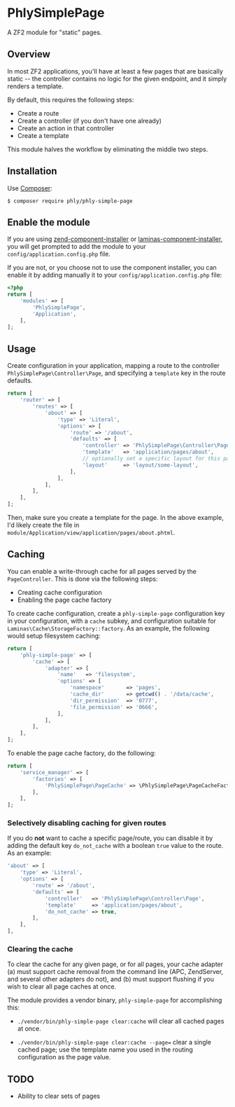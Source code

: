 # PhlySimplePage

A ZF2 module for "static" pages.

## Overview

In most ZF2 applications, you'll have at least a few pages that are basically
static -- the controller contains no logic for the given endpoint, and it 
simply renders a template.

By default, this requires the following steps:

- Create a route
- Create a controller (if you don't have one already)
- Create an action in that controller
- Create a template

This module halves the workflow by eliminating the middle two steps.

## Installation

Use [Composer](https://getcomposer.org):

```console
$ composer require phly/phly-simple-page
```

## Enable the module

If you are using [zend-component-installer](https://docs.zendframework.com/zend-component-installer)
or [laminas-component-installer](https://docs.laminas.dev/laminas-component-installer),
you will get prompted to add the module to your `config/application.config.php`
file.

If you are not, or you choose not to use the component installer, you can enable
it by adding manually it to your `config/application.config.php` file:

```php
<?php
return [
    'modules' => [
        'PhlySimplePage',
        'Application',
    ],
];
```

## Usage

Create configuration in your application, mapping a route to the controller
`PhlySimplePage\Controller\Page`, and specifying a `template` key in the route
defaults.

```php
return [
    'router' => [
        'routes' => [
            'about' => [
                'type' => 'Literal',
                'options' => [
                    'route' => '/about',
                    'defaults' => [
                        'controller' => 'PhlySimplePage\Controller\Page',
                        'template'   => 'application/pages/about',
                        // optionally set a specific layout for this page
                        'layout'     => 'layout/some-layout',
                    ],
                ],
            ],
        ],
    ],
];
```

Then, make sure you create a template for the page. In the above example, I'd 
likely create the file in `module/Application/view/application/pages/about.phtml`.

## Caching

You can enable a write-through cache for all pages served by the
`PageController`. This is done via the following steps:

- Creating cache configuration
- Enabling the page cache factory

To create cache configuration, create a `phly-simple-page` configuration key in
your configuration, with a `cache` subkey, and configuration suitable for
`Laminas\Cache\StorageFactory::factory`. As an example, the following would setup
filesystem caching:

```php
return [
    'phly-simple-page' => [
        'cache' => [
            'adapter' => [
                'name'   => 'filesystem',
                'options' => [
                    'namespace'       => 'pages',
                    'cache_dir'       => getcwd() . '/data/cache',
                    'dir_permission'  => '0777',
                    'file_permission' => '0666',
                ],
            ],
        ],
    ],
];
```

To enable the page cache factory, do the following:

```php
return [
    'service_manager' => [
        'factories' => [
            'PhlySimplePage\PageCache' => \PhlySimplePage\PageCacheFactory::class,
        ],
    ],
];
```

### Selectively disabling caching for given routes

If you do **not** want to cache a specific page/route, you can disable it by
adding the default key `do_not_cache` with a boolean `true` value to the route.
As an example:

```php
'about' => [
    'type' => 'Literal',
    'options' => [
        'route' => '/about',
        'defaults' => [
            'controller'   => 'PhlySimplePage\Controller\Page',
            'template'     => 'application/pages/about',
            'do_not_cache' => true,
        ],
    ],
],
```

### Clearing the cache

To clear the cache for any given page, or for all pages, your cache adapter (a)
must support cache removal from the command line (APC, ZendServer, and several
other adapters do not), and (b) must support flushing if you wish to clear all
page caches at once.

The module provides a vendor binary, `phly-simple-page` for accomplishing this:

- `./vendor/bin/phly-simple-page clear:cache` will clear all cached pages at
  once.

- `./vendor/bin/phly-simple-page clear:cache --page=` clear a single
  cached page; use the template name you used in the routing configuration as
  the page value.

## TODO

- Ability to clear sets of pages
